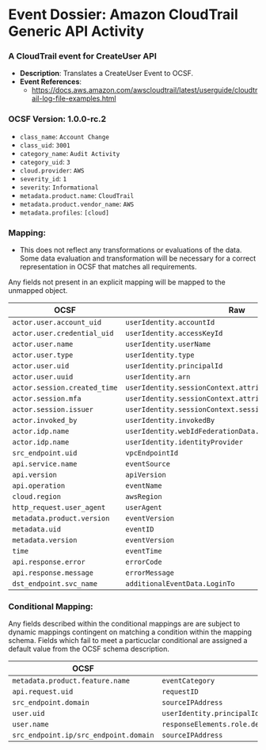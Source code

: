 # Event Dossier: Amazon CloudTrail Generic API Activity

### A CloudTrail event for CreateUser API
- **Description**: Translates a CreateUser Event to OCSF.
- **Event References**:
  - https://docs.aws.amazon.com/awscloudtrail/latest/userguide/cloudtrail-log-file-examples.html

 ### OCSF Version: 1.0.0-rc.2
  - `class_name`: `Account Change`
  - `class_uid`: `3001`
  - `category_name`: `Audit Activity`
  - `category_uid`: `3`
  - `cloud.provider`: `AWS`
  - `severity_id`: `1`
  - `severity`: `Informational`
  - `metadata.product.name`: `CloudTrail`
  - `metadata.product.vendor_name`: `AWS`
  - `metadata.profiles`: `[cloud]`

 ### Mapping:
 - This does not reflect any transformations or evaluations of the data. Some data evaluation and transformation will be necessary for a correct representation in OCSF that matches all requirements.

Any fields not present in an explicit mapping will be mapped to the unmapped object. 

| OCSF                       | Raw             |
| -------------------------- | ----------------|
|`actor.user.account_uid`|`userIdentity.accountId`|
|`actor.user.credential_uid`|`userIdentity.accessKeyId`|
|`actor.user.name`|`userIdentity.userName`|
|`actor.user.type`|`userIdentity.type`|
|`actor.user.uid`|`userIdentity.principalId`|
|`actor.user.uuid`|`userIdentity.arn`|
|`actor.session.created_time`|`userIdentity.sessionContext.attributes.creationDate`|
|`actor.session.mfa`|`userIdentity.sessionContext.attributes.mfaAuthenticated`|
|`actor.session.issuer`|`userIdentity.sessionContext.sessionIssuer.arn`|
|`actor.invoked_by`|`userIdentity.invokedBy`|
|`actor.idp.name`|`userIdentity.webIdFederationData.federatedProvider`|
|`actor.idp.name`|`userIdentity.identityProvider`|
|`src_endpoint.uid`|`vpcEndpointId`|
|`api.service.name`|`eventSource`|
|`api.version`|`apiVersion`|
|`api.operation`|`eventName`|
|`cloud.region`|`awsRegion`|
|`http_request.user_agent`|`userAgent`|
|`metadata.product.version`|`eventVersion`|
|`metadata.uid`|`eventID`|
|`metadata.version`|`eventVersion`|
|`time`|`eventTime`|
|`api.response.error`|`errorCode`|
|`api.response.message`|`errorMessage`|
|`dst_endpoint.svc_name`|`additionalEventData.LoginTo`|

 ### Conditional Mapping:
Any fields described within the conditional mappings are are subject to dynamic mappings contingent on matching a condition within the mapping schema. Fields which fail to meet a particuclar conditional are assigned a default value from the OCSF schema description.

| OCSF                       | Raw             |
| -------------------------- | ----------------|
|`metadata.product.feature.name`|`eventCategory`|
|`api.request.uid`|`requestID`|
|`src_endpoint.domain`|`sourceIPAddress`|
|`user.uid`|`userIdentity.principalId/responseElements.role.roleId/responseElements.user.userId`|
|`user.name`|`responseElements.role.description/requestParameters.userName/requestParameters.roleName/responseElements.user.userName`|
|`src_endpoint.ip/src_endpoint.domain`|`sourceIPAddress`|


